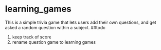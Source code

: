 # learning_games
This is a simple trivia game that lets users add their own questions, and get asked a random question within a subject.
##todo
1. keep track of score
2. rename question game to learning games
